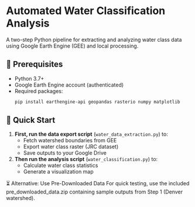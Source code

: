 # Automated Water Classification Analysis

A two-step Python pipeline for extracting and analyzing water class data using Google Earth Engine (GEE) and local processing.

## 🔧 Prerequisites
- Python 3.7+
- Google Earth Engine account (authenticated)
- Required packages:
  ```bash
  pip install earthengine-api geopandas rasterio numpy matplotlib
  
## 🚀 Quick Start
1. **First, run the data export script** (`water_data_extraction.py`) to:
   - Fetch watershed boundaries from GEE
   - Export water class raster (JRC dataset)
   - Save outputs to your Google Drive
2. **Then run the analysis script** (`water_classification.py`) to:
   - Calculate water class statistics
   - Generate a visualization map
  
⏳ Alternative: Use Pre-Downloaded Data
For quick testing, use the included pre_downloaded_data.zip containing sample outputs from Step 1 (Denver watershed).
